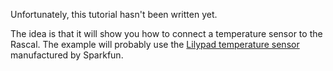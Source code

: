 Unfortunately, this tutorial hasn't been written yet.

The idea is that it will show you how to connect a temperature sensor to the Rascal. The example will probably use the [Lilypad temperature sensor][1] manufactured by Sparkfun.

[1]: http://www.sparkfun.com/products/8777
